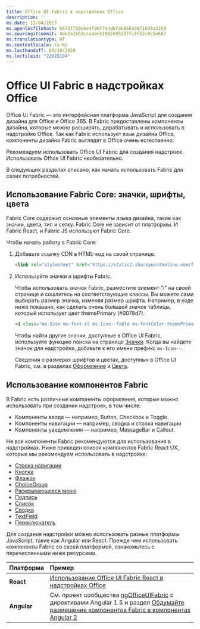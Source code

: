 ```yaml
---
title: Office UI Fabric в надстройках Office
description: ''
ms.date: 12/04/2017
ms.openlocfilehash: b573f720ebe4f90f7d4dbfdb05693871b93a2258
ms.sourcegitcommit: 4de2a1b62ccaa8e51982e95537fc9f52c0c5e687
ms.translationtype: HT
ms.contentlocale: ru-RU
ms.lasthandoff: 08/10/2018
ms.locfileid: "22925194"
---
```

# <a name="office-ui-fabric-in-office-add-ins"></a>Office UI Fabric в надстройках Office 

Office UI Fabric — это интерфейсная платформа JavaScript для создания дизайна для Office и Office 365. В Fabric предоставлены компоненты дизайна, которые можно расширять, дорабатывать и использовать в надстройке Office. Так как Fabric использует язык дизайна Office, компоненты дизайна Fabric выглядят в Office очень естественно. 

Рекомендуем использовать Office UI Fabric для создания надстроек. Использовать Office UI Fabric необязательно.

В следующих разделах описано, как начать использовать Fabric для своих потребностей. 

## <a name="use-fabric-core-icons-fonts-colors"></a>Использование Fabric Core: значки, шрифты, цвета
Fabric Core содержит основные элементы языка дизайна, такие как значки, цвета, тип и сетку. Fabric Core не зависит от платформы. И Fabric React, и Fabric JS используют Fabric Core.

Чтобы начать работу с Fabric Core:

1. Добавьте ссылку CDN в HTML-код на своей странице.  

    ```html
    <link rel="stylesheet" href="https://static2.sharepointonline.com/files/fabric/office-ui-fabric-js/1.4.0/css/fabric.min.css">
    ```   
    
2. Используйте значки и шрифты Fabric. 

    Чтобы использовать значок Fabric, разместите элемент "i" на своей странице и сошлитесь на соответствующие классы. Вы можете сами выбирать размер значка, изменяя размер шрифта. Например, в коде ниже показано, как сделать очень большой значок таблицы, который использует цвет themePrimary (#0078d7). 
   
    ```html
    <i class="ms-Icon ms-font-xl ms-Icon--Table ms-fontColor-themePrimary"></i>
    ```

    Чтобы найти другие значки, доступные в Office UI Fabric, используйте функцию поиска на странице [Значки](https://dev.office.com/fabric#/styles/icons). Когда вы найдете значок для надстройки, добавьте к его имени префикс `ms-Icon--`. 

    Сведения о размерах шрифтов и цветах, доступных в Office UI Fabric, см. в разделах [Оформление](https://dev.office.com/fabric#/styles/typography) и [Цвета](https://dev.office.com/fabric#/styles/colors).
 
## <a name="use-fabric-components"></a>Использование компонентов Fabric 
В Fabric есть различные компоненты оформления, которые можно использовать при создании надстроек, в том числе:

- Компоненты ввода — например, Button, Checkbox и Toggle.
- Компоненты навигации — например, сводка и строка навигации
- Компоненты уведомления — например, MessageBar и Callout.  

Не все компоненты Fabric рекомендуются для использования в надстройках. Ниже приведен список компонентов Fabric React UX, которые мы рекомендуем использовать в надстройке:

- [Строка навигации](https://developer.microsoft.com/fabric#/components/breadcrumb)
- [Кнопка](https://developer.microsoft.com/fabric#/components/button)
- [Флажок](https://developer.microsoft.com/fabric#/components/checkbox)
- [ChoiceGroup](https://developer.microsoft.com/fabric#/components/choicegroup)
- [Раскрывающееся меню](https://developer.microsoft.com/fabric#/components/dropdown)
- [Подпись](https://developer.microsoft.com/fabric#/components/label)
- [Список](https://developer.microsoft.com/fabric#/components/list)
- [Сводка](https://developer.microsoft.com/fabric#/components/pivot)
- [TextField](https://developer.microsoft.com/fabric#/components/textfield)
- [Переключатель](https://developer.microsoft.com/fabric#/components/toggle)

Для создания надстройки можно использовать разные платформы JavaScript, такие как Angular или React. Прежде чем использовать компоненты Fabric со своей платформой, ознакомьтесь с перечисленными ниже ресурсами.

|**Платформа**|**Пример**|
|:------------|:----------|
|**React**|[Использование Office UI Fabric React в надстройках Office](using-office-ui-fabric-react.md )|
|**Angular**| См. проект сообщества [ngOfficeUIFabric](http://ngofficeuifabric.com/) с директивами Angular 1.5 и раздел [Обдумайте размещение компонентов Fabric в компонентах Angular 2](../develop/add-ins-with-angular2.md#consider-wrapping-fabric-components-with-angular-components)|
